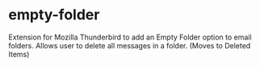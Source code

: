 empty-folder
============

Extension for Mozilla Thunderbird to add an Empty Folder option to email folders. Allows user to delete all messages in a folder. (Moves to Deleted Items)
